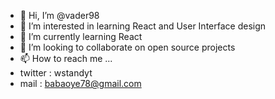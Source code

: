 - 👋 Hi, I’m @vader98
- 👀 I’m interested in learning React and User Interface design
- 🌱 I’m currently learning React
- 💞️ I’m looking to collaborate on open source projects
- 📫 How to reach me ...
- twitter : wstandyt
- mail : babaoye78@gmail.com

<!---
vader98/vader98 is a ✨ special ✨ repository because its `README.md` (this file) appears on your GitHub profile.
You can click the Preview link to take a look at your changes.
--->
